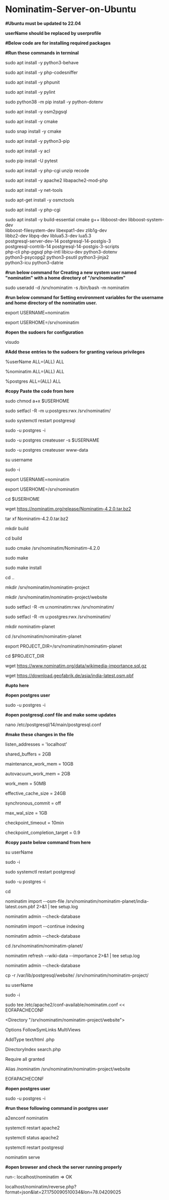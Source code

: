 # Nominatim-Server-on-Ubuntu

**#Ubuntu must be updated to 22.04**

**userName should be replaced by userprofile**

**#Below code are for installing required packages**

**#Run these commands in terminal**



sudo apt install -y python3-behave

sudo apt install -y php-codesniffer

sudo apt install -y phpunit

sudo apt install -y pylint

sudo python38 -m pip install -y python-dotenv

sudo apt install -y osm2pgsql

sudo apt  install -y cmake

sudo snap install -y cmake 

sudo apt install -y python3-pip

sudo apt install -y acl

sudo pip install -U pytest

sudo apt install -y php-cgi unzip recode

sudo apt install -y apache2 libapache2-mod-php

sudo apt install -y net-tools

sudo apt-get install -y osmctools

sudo apt install -y php-cgi

sudo apt install -y build-essential cmake g++ libboost-dev libboost-system-dev \
                    libboost-filesystem-dev libexpat1-dev zlib1g-dev \
                    libbz2-dev libpq-dev liblua5.3-dev lua5.3 \
                    postgresql-server-dev-14 postgresql-14-postgis-3 \
                    postgresql-contrib-14 postgresql-14-postgis-3-scripts \
                    php-cli php-pgsql php-intl libicu-dev python3-dotenv \
                    python3-psycopg2 python3-psutil python3-jinja2 \
                    python3-icu python3-datrie



**#run below command for Creating a new system user named "nominatim" with a home directory of "/srv/nominatim"**

sudo useradd -d /srv/nominatim -s /bin/bash -m nominatim



**#run below command for Setting environment variables for the username and home directory of the nominatim user.**

export USERNAME=nominatim

export USERHOME=/srv/nominatim



**#open the sudoers for configuration**

visudo



**#Add these entries to the sudoers for granting various privileges**

%userName ALL=(ALL) ALL

%nominatim ALL=(ALL)  ALL

%postgres ALL=(ALL)  ALL



**#copy Paste the code from here**

sudo chmod a+x $USERHOME

sudo setfacl -R -m u:postgres:rwx /srv/nominatim/

sudo systemctl restart postgresql

sudo -u postgres -i

sudo -u postgres createuser -s $USERNAME

sudo -u postgres createuser www-data

su username

sudo -i

export USERNAME=nominatim

export USERHOME=/srv/nominatim

cd $USERHOME

wget https://nominatim.org/release/Nominatim-4.2.0.tar.bz2

tar xf Nominatim-4.2.0.tar.bz2


mkdir build

cd build

sudo cmake /srv/nominatim/Nominatim-4.2.0

sudo make

sudo make install

cd ..

mkdir /srv/nominatim/nominatim-project

mkdir /srv/nominatim/nominatim-project/website


sudo setfacl -R -m u:nominatim:rwx /srv/nominatim/

sudo setfacl -R -m u:postgres:rwx /srv/nominatim/

mkdir nominatim-planet

cd /srv/nominatim/nominatim-planet

export PROJECT_DIR=/srv/nominatim/nominatim-planet

cd $PROJECT_DIR

wget https://www.nominatim.org/data/wikimedia-importance.sql.gz

wget https://download.geofabrik.de/asia/india-latest.osm.pbf

**#upto here**



**#open postgres user**

sudo -u postgres -i


**#open postgresql.conf file and make some updates**

nano /etc/postgresql/14/main/postgresql.conf


**#make these changes in the file**

listen_addresses = 'localhost'

shared_buffers = 2GB

maintenance_work_mem = 10GB

autovacuum_work_mem = 2GB

work_mem = 50MB

effective_cache_size = 24GB

synchronous_commit = off

max_wal_size = 1GB

checkpoint_timeout = 10min

checkpoint_completion_target = 0.9




**#copy paste below command from here**

su userName

sudo -i

sudo systemctl restart postgresql

sudo -u postgres -i

cd

nominatim import --osm-file /srv/nominatim/nominatim-planet/india-latest.osm.pbf 2>&1 | tee setup.log

nominatim admin --check-database

nominatim import --continue indexing

nominatim admin --check-database

cd /srv/nominatim/nominatim-planet/

nominatim refresh --wiki-data --importance 2>&1 | tee setup.log

nominatim admin --check-database

cp -r /var/lib/postgresql/website/ /srv/nominatim/nominatim-project/

su userName

sudo -i

sudo tee /etc/apache2/conf-available/nominatim.conf << EOFAPACHECONF

<Directory "/srv/nominatim/nominatim-project/website">

  Options FollowSymLinks MultiViews
  
  AddType text/html   .php
  
  DirectoryIndex search.php
  
  Require all granted
  
</Directory>

Alias /nominatim /srv/nominatim/nominatim-project/website

EOFAPACHECONF


**#open postgres user**

sudo -u postgres -i

**#run these following command in postgres user**

a2enconf nominatim

systemctl restart apache2

systemctl status apache2

systemctl restart postgresql

nominatim serve


**#open browser and check the server running properly** 

run-: localhost/nominatim => OK

localhost/nominatim/reverse.php?format=json&lat=27.1750090510034&lon=78.04209025
